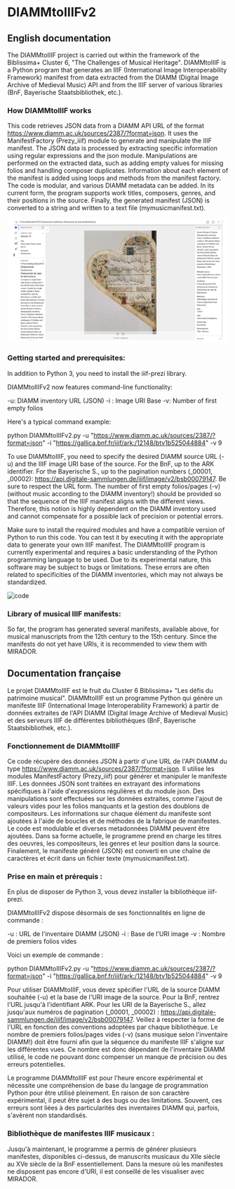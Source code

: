 # DIAMMtoIIIFv2

## English documentation

The DIAMMtoIIIF project is carried out within the framework of the Biblissima+ Cluster 6, "The Challenges of Musical Heritage". DIAMMtoIIIF is a Python program that generates an IIIF (International Image Interoperability Framework) manifest from data extracted from the DIAMM (Digital Image Archive of Medieval Music) API and from the IIIF server of various libraries (BnF, Bayerische Staatsbibliothek, etc.).

### How DIAMMtoIIIF works

This code retrieves JSON data from a DIAMM API URL of the format https://www.diamm.ac.uk/sources/2387/?format=json. It uses the ManifestFactory (Prezy_iiif) module to generate and manipulate the IIIF manifest. The JSON data is processed by extracting specific information using regular expressions and the json module. Manipulations are performed on the extracted data, such as adding empty values for missing folios and handling composer duplicates. Information about each element of the manifest is added using loops and methods from the manifest factory.
The code is modular, and various DIAMM metadata can be added. In its current form, the program supports work titles, composers, genres, and their positions in the source. Finally, the generated manifest (JSON) is converted to a string and written to a text file (mymusicmanifest.txt).

![code](https://github.com/Biblissimacluster6/DIAMMtoIIIF/blob/main/img/Cordiforme%203.jpg)

### Getting started and prerequisites:

In addition to Python 3, you need to install the iiif-prezi library.

DIAMMtoIIIFv2 now features command-line functionality:

-u: DIAMM inventory URL (JSON)
-i : Image URI Base
-v: Number of first empty folios

Here's a typical command example:

python DIAMMtoIIIFv2.py -u "https://www.diamm.ac.uk/sources/2387/?format=json" -i "https://gallica.bnf.fr/iiif/ark:/12148/btv1b525044884" -v 9

To use DIAMMtoIIIF, you need to specify the desired DIAMM source URL (-u) and the IIIF image URI base of the source. For the BnF, up to the ARK identifier. For the Bayerische S., up to the pagination numbers (_00001, _00002): https://api.digitale-sammlungen.de/iiif/image/v2/bsb00079147. Be sure to respect the URL form. The number of first empty folios/pages (-v) (without music according to the DIAMM inventory!) should be provided so that the sequence of the IIIF manifest aligns with the different views. Therefore, this notion is highly dependent on the DIAMM inventory used and cannot compensate for a possible lack of precision or potential errors. 

Make sure to install the required modules and have a compatible version of Python to run this code. You can test it by executing it with the appropriate data to generate your own IIIF manifest.
The DIAMMtoIIIF program is currently experimental and requires a basic understanding of the Python programming language to be used. Due to its experimental nature, this software may be subject to bugs or limitations. These errors are often related to specificities of the DIAMM inventories, which may not always be standardized.

![code](https://github.com/Biblissimacluster6/DIAMMtoIIIF/blob/main/img/Chansonnier%20Lorraine.png)

### Library of musical IIIF manifests:

So far, the program has generated several manifests, available above, for musical manuscripts from the 12th century to the 15th century. Since the manifests do not yet have URIs, it is recommended to view them with MIRADOR.

## Documentation française

Le projet DIAMMtoIIIF est le fruit du Cluster 6 Biblissima+ "Les défis du patrimoine musical". DIAMMtoIIIF est un programme Python qui génère un manifeste IIIF (International Image Interoperability Framework) à partir de données extraites de l'API DIAMM (Digital Image Archive of Medieval Music) et des serveurs IIIF de différentes bibliothèques (BnF, Bayerische Staatsbibliothek, etc.).

### Fonctionnement de DIAMMtoIIIF

Ce code récupère des données JSON à partir d'une URL de l'API DIAMM du type https://www.diamm.ac.uk/sources/2387/?format=json. Il utilise les modules ManifestFactory (Prezy_iiif) pour générer et manipuler le manifeste IIIF.
Les données JSON sont traitées en extrayant des informations spécifiques à l'aide d'expressions régulières et du module json. Des manipulations sont effectuées sur les données extraites, comme l'ajout de valeurs vides pour les folios manquants et la gestion des doublons de compositeurs. 
Les informations sur chaque élément du manifeste sont ajoutées à l'aide de boucles et de méthodes de la fabrique de manifestes.
Le code est modulable et diverses metadonnées DIAMM peuvent être ajoutées. Dans sa forme actuelle, le programme prend en charge les titres des oeuvres, les compositeurs, les genres et leur position dans la source. 
Finalement, le manifeste généré (JSON) est converti en une chaîne de caractères et écrit dans un fichier texte (mymusicmanifest.txt).

### Prise en main et prérequis :

En plus de disposer de Python 3, vous devez installer la bibliothèque iiif-prezi.

DIAMMtoIIIFv2 dispose désormais de ses fonctionnalités en ligne de commande :

-u : URL de l'inventaire DIAMM (JSON)
-i : Base de l'URI image
-v : Nombre de premiers folios vides

Voici un exemple de commande :

python DIAMMtoIIIFv2.py -u "https://www.diamm.ac.uk/sources/2387/?format=json" -i "https://gallica.bnf.fr/iiif/ark:/12148/btv1b525044884" -v 9

Pour utiliser DIAMMtoIIIF, vous devez spécifier l'URL de la source DIAMM souhaitée (-u) et la base de l'URI image de la source. Pour la BnF, rentrez l'URL jusqu'à l'identifiant ARK. Pour les URI de la Bayerische S., allez jusqu'aux numéros de pagination (_00001, _00002) : https://api.digitale-sammlungen.de/iiif/image/v2/bsb00079147. Veillez à respecter la forme de l'URL en fonction des conventions adoptées par chaque bibliothèque. Le nombre de premiers folios/pages vides (-v) (sans musique selon l'inventaire DIAMM!) doit être fourni afin que la séquence du manifeste IIIF s'aligne sur les différentes vues. Ce nombre est donc dépendant de l'inventaire DIAMM utilisé, le code ne pouvant donc compenser un manque de précision ou des erreurs potentielles. 

Le programme DIAMMtoIIIF est pour l'heure encore expérimental et nécessite une compréhension de base du langage de programmation Python pour être utilisé pleinement. En raison de son caractère expérimental, il peut être sujet à des bugs ou des limitations. Souvent, ces erreurs sont liées à des particularités des inventaires DIAMM qui, parfois, s'avèrent non standardisés.

### Bibliothèque de manifestes IIIF musicaux :

Jusqu'à maintenant, le programme a permis de générer plusieurs manifestes, disponibles ci-dessus, de manuscrits musicaux du XIIe siècle au XVe siècle de la BnF essentiellement. Dans la mesure où les manifestes ne disposent pas encore d'URI, il est conseillé de les visualiser avec MIRADOR.

